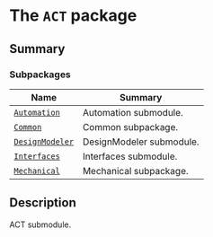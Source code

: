 # The `ACT` package

<a id="summary"></a>

## Summary

### Subpackages

| Name | Summary |
|-------------------------------------------------------------------------------------------------|--------------------------|
| [`Automation`](Automation/index.md#module-ansys.mechanical.stubs.Ansys.ACT.Automation)          | Automation submodule.    |
| [`Common`](Common/index.md#module-ansys.mechanical.stubs.Ansys.ACT.Common)                      | Common subpackage.       |
| [`DesignModeler`](DesignModeler/index.md#module-ansys.mechanical.stubs.Ansys.ACT.DesignModeler) | DesignModeler submodule. |
| [`Interfaces`](Interfaces/index.md#module-ansys.mechanical.stubs.Ansys.ACT.Interfaces)          | Interfaces submodule.    |
| [`Mechanical`](Mechanical/index.md#module-ansys.mechanical.stubs.Ansys.ACT.Mechanical)          | Mechanical subpackage.   |

<a id="description"></a>

## Description

ACT submodule.

<!-- !! processed by numpydoc !! -->
